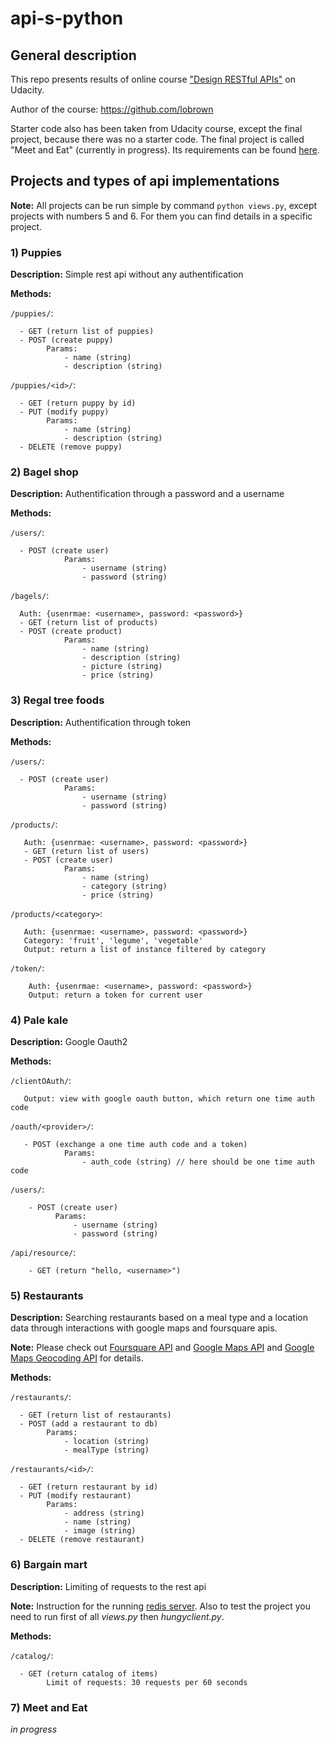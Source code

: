 # api-s-python
## General description
This repo presents results of online course ["Design RESTful APIs"] on Udacity.

Author of the course: https://github.com/lobrown


Starter code also has been taken from Udacity course, except the final project, because there was no a starter code. The final project is called "Meet and Eat" (currently in progress). Its requirements can be found [here].

## Projects and types of api implementations
**Note:** All projects can be run simple by command `python views.py`, except projects with numbers 5 and 6. For them you can find details in a specific project.

### 1) Puppies
**Description:** Simple rest api without any authentification

**Methods:**

  `/puppies/`: 

      - GET (return list of puppies)
      - POST (create puppy) 
            Params: 
                - name (string)
                - description (string)
                        
  `/puppies/<id>/`:
  
      - GET (return puppy by id)
      - PUT (modify puppy)
            Params: 
                - name (string)
                - description (string)
      - DELETE (remove puppy)

### 2) Bagel shop
**Description:** Authentification through a password and a username

**Methods:**
  
  `/users/`: 
          
      - POST (create user)
                Params: 
                    - username (string)
                    - password (string)
                        
  `/bagels/`: 
          
      Auth: {usenrmae: <username>, password: <password>}
      - GET (return list of products)
      - POST (create product)
                Params: 
                    - name (string)
                    - description (string)
                    - picture (string)
                    - price (string)

### 3) Regal tree foods
**Description:** Authentification through token 

**Methods:** 
  
  `/users/`: 
          
      - POST (create user)
                Params: 
                    - username (string)
                    - password (string)
                        
  `/products/`: 
           
       Auth: {usenrmae: <username>, password: <password>}
       - GET (return list of users)
       - POST (create user) 
                Params: 
                    - name (string)
                    - category (string)
                    - price (string)
                        
  `/products/<category>`: 
          
       Auth: {usenrmae: <username>, password: <password>}
       Category: 'fruit', 'legume', 'vegetable'
       Output: return a list of instance filtered by category
                        
  `/token/`: 
          
        Auth: {usenrmae: <username>, password: <password>}
        Output: return a token for current user


### 4) Pale kale
**Description:** Google Oauth2 

**Methods:** 

  `/clientOAuth/`: 
        
       Output: view with google oauth button, which return one time auth code 
                        
  `/oauth/<provider>/`: 
           
       - POST (exchange a one time auth code and a token) 
                Params: 
                    - auth_code (string) // here should be one time auth code 
                    
   `/users/`: 
          
        - POST (create user)
              Params: 
                  - username (string)
                  - password (string)
                  
   `/api/resource/`:
        
        - GET (return "hello, <username>")   

### 5) Restaurants
**Description:** Searching restaurants based on a meal type and a location data through interactions with google maps and foursquare apis.

**Note:** Please check out [Foursquare API] and [Google Maps API] and [Google Maps Geocoding API] for details.

**Methods:**

  `/restaurants/`: 

      - GET (return list of restaurants)
      - POST (add a restaurant to db) 
            Params: 
                - location (string)
                - mealType (string)
                        
  `/restaurants/<id>/`:
  
      - GET (return restaurant by id)
      - PUT (modify restaurant)
            Params: 
                - address (string)
                - name (string)
                - image (string)
      - DELETE (remove restaurant)

### 6) Bargain mart
**Description:** Limiting of requests to the rest api

**Note:** Instruction for the running [redis server]. Also to test the project you need to run first of all *views.py* then *hungyclient.py*.

**Methods:** 

  `/catalog/`:
        
      - GET (return catalog of items)
            Limit of requests: 30 requests per 60 seconds

### 7) Meet and Eat
*in progress*

[Google Maps Geocoding API]: https://developers.google.com/maps/documentation/geocoding/intro
[Google Maps API]: https://developers.google.com/maps/?hl=en
[Foursquare API]: https://developer.foursquare.com/docs/venues/venues
["Design RESTful APIs"]: https://www.udacity.com/course/designing-restful-apis--ud388
[here]: https://github.com/udacity/APIs/blob/master/Final%20Project/FinalProject.pdf
[redis server]: https://redis.io/topics/quickstart
